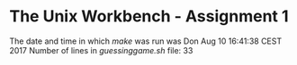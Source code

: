 # The Unix Workbench - Assignment 1
The date and time in which *make* was run was
Don Aug 10 16:41:38 CEST 2017
Number of lines in *guessinggame.sh* file:
33
